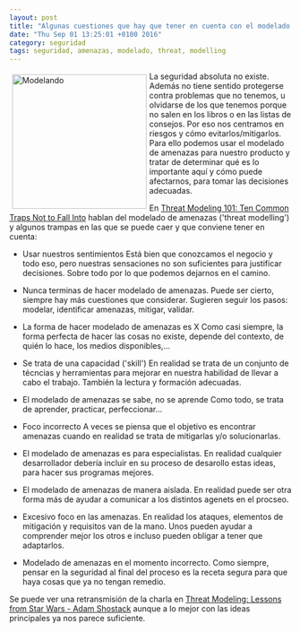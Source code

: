 ```yaml
---
layout: post
title: "Algunas cuestiones que hay que tener en cuenta con el modelado de amenazas"
date: "Thu Sep 01 13:25:01 +0100 2016"
category: seguridad
tags: seguridad, amenazas, modelado, threat, modelling
---
```




<a href="https://www.flickr.com/photos/fernand0/3039403706" title="Modelando"><img src="https://c2.staticflickr.com/4/3272/3039403706_a7983322d1_m.jpg" width="240"  alt="Modelando" style="float:left; margin:5px"></a>
La seguridad absoluta no existe. Además no tiene sentido protegerse contra problemas que no tenemos, u olvidarse de los que tenemos porque no salen en los libros o en las listas de consejos.
Por eso nos centramos en riesgos y cómo evitarlos/mitigarlos. Para ello podemos usar el modelado de amenazas para nuestro producto y tratar de determinar qué es lo importante aquí y cómo puede afectarnos, para tomar las decisiones adecuadas.

En [Threat Modeling 101: Ten Common Traps Not to Fall Into](http://www.tripwire.com/state-of-security/security-data-protection/threat-modeling-10-common-traps-you-dont-want-to-fall-into/) hablan del modelado de amenazas ('threat modelling') y algunos trampas en las que se puede caer y que conviene tener en cuenta:

* Usar nuestros sentimientos
Está bien que conozcamos el negocio y todo eso, pero nuestras sensaciones no son suficientes para justificar decisiones. Sobre todo por lo que podemos dejarnos en el camino.

* Nunca terminas de hacer modelado de amenazas.
Puede ser cierto, siempre hay más cuestiones que considerar. Sugieren seguir los pasos: modelar, identificar amenazas, mitigar, validar.

* La forma de hacer modelado de amenazas es X
Como casi siempre, la forma perfecta de hacer las cosas no existe, depende del contexto, de quién lo hace, los medios disponibles,...

* Se trata de una capacidad ('skill')
En realidad se trata de un conjunto de técncias y herramientas para mejorar en nuestra habilidad de llevar a cabo el trabajo. También la lectura y formación adecuadas.

* El modelado de amenazas se sabe, no se aprende
Como todo, se trata de aprender, practicar, perfeccionar...

* Foco incorrecto
A veces se piensa que el objetivo es encontrar amenazas cuando en realidad se trata de mitigarlas y/o solucionarlas.

* El modelado de amenazas es para especialistas.
En realidad cualquier desarrollador debería incluir en su proceso de desarollo estas ideas, para hacer sus programas mejores.

* El modelado de amenazas de manera aislada.
En realidad puede ser otra forma más de ayudar a comunicar a los distintos agenets en el procseo.

* Excesivo foco en las amenazas.
En realidad los ataques, elementos de mitigación y requisitos van de la mano. Unos pueden ayudar a comprender mejor los otros e incluso pueden obligar a tener que adaptarlos.

* Modelado de amenazas en el momento incorrecto.
Como siempre, pensar en la seguridad al final del proceso es la receta segura para que haya cosas que ya no tengan remedio.

Se puede ver una retransmisión de la charla en [Threat Modeling: Lessons from Star Wars - Adam Shostack](http://www.tripwire.com/register/threat-modeling-lessons-from-star-wars-adam-shostack/) aunque a lo mejor con las ideas principales ya nos parece suficiente.





